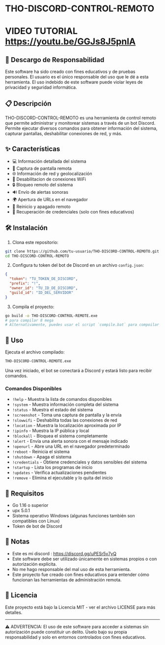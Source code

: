 # THO-DISCORD-CONTROL-REMOTO
# VIDEO TUTORIAL https://youtu.be/GGJs8J5pnlA
## 🚨 Descargo de Responsabilidad

Este software ha sido creado con fines educativos y de pruebas personales. El usuario es el único responsable del uso que le dé a esta herramienta. El uso indebido de este software puede violar leyes de privacidad y seguridad informática.

## 📋 Descripción

THO-DISCORD-CONTROL-REMOTO es una herramienta de control remoto que permite administrar y monitorear sistemas a través de un bot Discord. Permite ejecutar diversos comandos para obtener información del sistema, capturar pantallas, deshabilitar conexiones de red, y más.

## ✨ Características

- 💻 Información detallada del sistema
- 📸 Captura de pantalla remota
- 🌐 Información de red y geolocalización
- 📶 Desabilitacion de conexiones WiFi
- 🔒 Bloqueo remoto del sistema
- 🔊 Envío de alertas sonoras
- 🌍 Apertura de URLs en el navegador
- 🔄 Reinicio y apagado remoto
- 🔑 Recuperación de credenciales (solo con fines educativos)

## 🛠️ Instalación

1. Clona este repositorio:
```bash
git clone https://github.com/tu-usuario/THO-DISCORD-CONTROL-REMOTO.git
cd THO-DISCORD-CONTROL-REMOTO
```

2. Configura tu token del bot de Discord en un archivo `config.json`:
```json
{
  "token": "TU_TOKEN_DE_DISCORD",
  "prefix": "!",
  "owner_id": "TU_ID_DE_DISCORD",
  "guild_id": "ID_DEL_SERVIDOR"
}
```

3. Compila el proyecto:
```bash
go build -o THO-DISCORD-CONTROL-REMOTE.exe
# para compilar 8 mega
# Alternativamente, puedes usar el script `compile.bat` para compoilar a 2.800 megaincluido.
```

## 🚀 Uso

Ejecuta el archivo compilado:
```bash
THO-DISCORD-CONTROL-REMOTE.exe
```

Una vez iniciado, el bot se conectará a Discord y estará listo para recibir comandos.

### Comandos Disponibles

- `!help` - Muestra la lista de comandos disponibles
- `!system` - Muestra información completa del sistema
- `!status` - Muestra el estado del sistema
- `!screenshot` - Toma una captura de pantalla y la envía
- `!slowwifi` - Deshabilita todas las conexiones de red
- `!location` - Muestra la localización aproximada por IP
- `!ipinfo` - Muestra la IP pública y local
- `!blockall` - Bloquea el sistema completamente
- `!alert` - Envía una alerta sonora con el mensaje indicado
- `!openurl` - Abre una URL en el navegador predeterminado
- `!reboot` - Reinicia el sistema
- `!shutdown` - Apaga el sistema
- `!credentials` - Obtiene credenciales y datos sensibles del sistema
- `!startup` - Lista los programas de inicio
- `!updates` - Verifica actualizaciones pendientes
- `!remove` - Elimina el ejecutable y lo quita del inicio

## 🔧 Requisitos

- Go 1.16 o superior
- upx 5.0.1
- Sistema operativo Windows (algunas funciones también son compatibles con Linux)
- Token de bot de Discord

## 📝 Notas

- Este es mi discord : https://discord.gg/uPESr5v7yQ
- Este software debe ser utilizado únicamente en sistemas propios o con autorización explícita.
- No me hago responsable del mal uso de esta herramienta.
- Este proyecto fue creado con fines educativos para entender cómo funcionan las herramientas de administración remota.

## 📜 Licencia

Este proyecto está bajo la Licencia MIT - ver el archivo LICENSE para más detalles.

---


⚠️ ADVERTENCIA: El uso de este software para acceder a sistemas sin autorización puede constituir un delito. Úselo bajo su propia responsabilidad y solo en entornos controlados con fines educativos.






